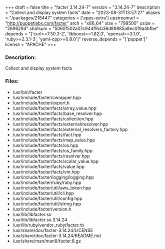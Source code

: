 +++
draft = false
title = "facter 3.14.24-7"
version = "3.14.24-7"
description = "Collect and display system facts"
date = "2023-08-31T13:57:27"
aliases = "/packages/218447"
categories = ['apps-extra']
upstreamurl = "http://puppetlabs.com/facter"
arch = "x86_64"
size = "798500"
usize = "2696294"
sha1sum = "5060f502a07c944f9cb36d89885a8ec0f9a4bfbe"
depends = "['curl>=7.50.3-2', 'libboost>=1.82.0', 'openssl>=3.1.0', 'ruby>=2.3.1-3', 'yaml-cpp>=0.8.0']"
reverse_depends = "['puppet']"
license = "APACHE"
+++
### Description: 
Collect and display system facts

### Files: 
* /usr/bin/facter
* /usr/include/facter/cwrapper.hpp
* /usr/include/facter/export.h
* /usr/include/facter/facts/array_value.hpp
* /usr/include/facter/facts/base_resolver.hpp
* /usr/include/facter/facts/collection.hpp
* /usr/include/facter/facts/external/resolver.hpp
* /usr/include/facter/facts/external_resolvers_factory.hpp
* /usr/include/facter/facts/fact.hpp
* /usr/include/facter/facts/map_value.hpp
* /usr/include/facter/facts/os.hpp
* /usr/include/facter/facts/os_family.hpp
* /usr/include/facter/facts/resolver.hpp
* /usr/include/facter/facts/scalar_value.hpp
* /usr/include/facter/facts/value.hpp
* /usr/include/facter/facts/vm.hpp
* /usr/include/facter/logging/logging.hpp
* /usr/include/facter/ruby/ruby.hpp
* /usr/include/facter/util/aws_token.hpp
* /usr/include/facter/util/cli.hpp
* /usr/include/facter/util/config.hpp
* /usr/include/facter/util/string.hpp
* /usr/include/facter/version.h
* /usr/lib/libfacter.so
* /usr/lib/libfacter.so.3.14.24
* /usr/lib/ruby/vendor_ruby/facter.rb
* /usr/share/doc/facter-3.14.24/LICENSE
* /usr/share/doc/facter-3.14.24/README.md
* /usr/share/man/man8/facter.8.gz
